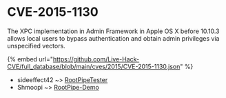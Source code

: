 # CVE-2015-1130

The XPC implementation in Admin Framework in Apple OS X before 10.10.3 allows local users to bypass authentication and obtain admin privileges via unspecified vectors.

{% embed url="https://github.com/Live-Hack-CVE/full_database/blob/main/cves/2015/CVE-2015-1130.json" %}


* sideeffect42 ~> [RootPipeTester](https://zeste.alice-snow.ru/2015/database/cve-2015-1130/rootpipetester-sideeffect42)
* Shmoopi ~> [RootPipe-Demo](https://zeste.alice-snow.ru/2015/database/cve-2015-1130/rootpipe-demo-shmoopi)